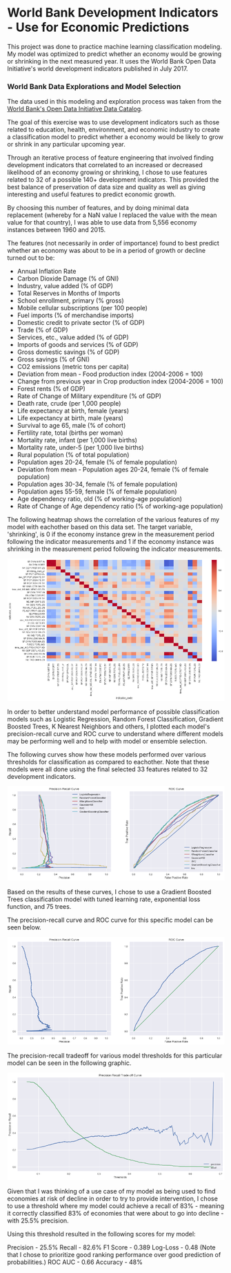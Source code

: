 # World Bank Development Indicators - Use for Economic Predictions

This project was done to practice machine learning classification modeling. 
My model was optimized to predict whether an economy would be growing or shrinking in the next measured year. 
It uses the World Bank Open Data Initiative's world development indicators published in July 2017.

### World Bank Data Explorations and Model Selection
The data used in this modeling and exploration process was taken from the [World Bank's Open Data Initiative Data Catalog](http://data.worldbank.org/data-catalog/).

The goal of this exercise was to use development indicators such as those related to education, health, environment, and economic industry to create a classification model to predict whether a economy would be likely to grow or shrink in any particular upcoming year.

Through an iterative process of feature engineering that involved finding development indicators that correlated to an increased or decreased likelihood of an economy growing or shrinking, I chose to use features related to 32 of a possible 140+ development indicators. This provided the best balance of preservation of data size and quality as well as giving interesting and useful features to predict economic growth.

By choosing this number of features, and by doing minimal data replacement (whereby for a NaN value I replaced the value with the mean value for that country), I was able to use data from 5,556 economy instances between 1960 and 2015.

The features (not necessarily in order of importance) found to best predict whether an economy was about to be in a period of growth or decline turned out to be:

* Annual Inflation Rate
* Carbon Dioxide Damage (% of GNI)
* Industry, value added (% of GDP)
* Total Reserves in Months of Imports
* School enrollment, primary (% gross)
* Mobile cellular subscriptions (per 100 people)
* Fuel imports (% of merchandise imports)
* Domestic credit to private sector (% of GDP)
* Trade (% of GDP)
* Services, etc., value added (% of GDP)
* Imports of goods and services (% of GDP)
* Gross domestic savings (% of GDP)
* Gross savings (% of GNI)
* CO2 emissions (metric tons per capita)
* Deviation from mean - Food production index (2004-2006 = 100)
* Change from previous year in Crop production index (2004-2006 = 100)
* Forest rents (% of GDP)
* Rate of Change of Military expenditure (% of GDP)
* Death rate, crude (per 1,000 people)
* Life expectancy at birth, female (years)
* Life expectancy at birth, male (years)
* Survival to age 65, male (% of cohort)
* Fertility rate, total (births per woman)
* Mortality rate, infant (per 1,000 live births)
* Mortality rate, under-5 (per 1,000 live births)
* Rural population (% of total population)
* Population ages 20-24, female (% of female population)
* Deviation from mean - Population ages 20-24, female (% of female population)
* Population ages 30-34, female (% of female population)
* Population ages 55-59, female (% of female population)
* Age dependency ratio, old (% of working-age population)
* Rate of Change of Age dependency ratio (% of working-age population)

The following heatmap shows the correlation of the various features of my model with eachother based on this data set. The target variable, 'shrinking', is 0 if the economy instance grew in the measurement period following the indicator measurements and 1 if the economy instance was shrinking in the measurement period following the indicator measurements.

![](https://github.com/lefed/world_bank_indicators_economic_predictions/blob/master/graphs/corr_heatmap.png)

In order to better understand model performance of possible classification models such as Logistic Regression, Random Forest Classification, Gradient Boosted Trees, K Nearest Neighbors and others, I plotted each model's precision-recall curve and ROC curve to understand where different models may be performing well and to help with model or ensemble selection.

The following curves show how these models performed over various thresholds for classification as compared to eachother. Note that these models were all done using the final selected 33 features related to 32 development indicators.

![](https://github.com/lefed/world_bank_indicators_economic_predictions/blob/master/graphs/PR_ROC_regression_curves.png)

Based on the results of these curves, I chose to use a Gradient Boosted Trees classification model with tuned learning rate, exponential loss function, and 75 trees.

The precision-recall curve and ROC curve for this specific model can be seen below.

![](https://github.com/lefed/world_bank_indicators_economic_predictions/blob/master/graphs/grad_boosted_trees_pr_roc.png)

The precision-recall tradeoff for various model thresholds for this particular model can be seen in the following graphic. 

![](https://github.com/lefed/world_bank_indicators_economic_predictions/blob/master/graphs/grad_boost_pr_tradeoff.png)

Given that I was thinking of a use case of my model as being used to find economies at risk of decline in order to try to provide intervention, I chose to use a threshold where my model could achieve a recall of 83% - meaning it correctly classified 83% of economies that were about to go into decline - with 25.5% precision. 

Using this threshold resulted in the following scores for my model:

Precision - 25.5%
Recall - 82.6%
F1 Score - 0.389
Log-Loss - 0.48 (Note that I chose to prioritize good ranking performance over good prediction of probabilities.)
ROC AUC - 0.66
Accuracy - 48%

